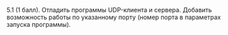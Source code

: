 5.1 (1 балл). Отладить программы UDP-клиента и сервера. Добавить возможность работы по указанному порту (номер порта в параметрах запуска программы).
